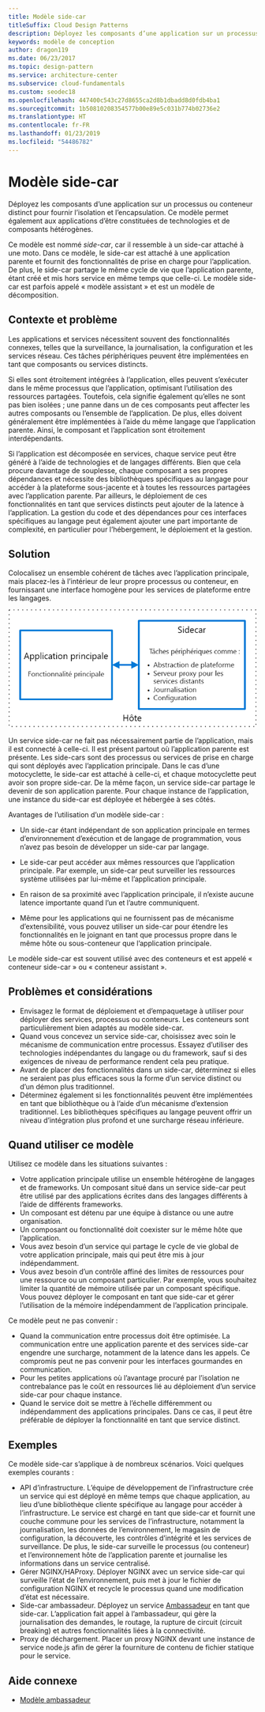 ```yaml
---
title: Modèle side-car
titleSuffix: Cloud Design Patterns
description: Déployez les composants d’une application sur un processus ou conteneur distinct pour fournir l’isolation et l’encapsulation.
keywords: modèle de conception
author: dragon119
ms.date: 06/23/2017
ms.topic: design-pattern
ms.service: architecture-center
ms.subservice: cloud-fundamentals
ms.custom: seodec18
ms.openlocfilehash: 447400c543c27d8655ca2d8b1dbadd8d0fdb4ba1
ms.sourcegitcommit: 1b50810208354577b00e89e5c031b774b02736e2
ms.translationtype: HT
ms.contentlocale: fr-FR
ms.lasthandoff: 01/23/2019
ms.locfileid: "54486782"
---
```

# <a name="sidecar-pattern"></a>Modèle side-car

Déployez les composants d’une application sur un processus ou conteneur distinct pour fournir l’isolation et l’encapsulation. Ce modèle permet également aux applications d’être constituées de technologies et de composants hétérogènes.

Ce modèle est nommé *side-car*, car il ressemble à un side-car attaché à une moto. Dans ce modèle, le side-car est attaché à une application parente et fournit des fonctionnalités de prise en charge pour l’application. De plus, le side-car partage le même cycle de vie que l’application parente, étant créé et mis hors service en même temps que celle-ci. Le modèle side-car est parfois appelé « modèle assistant » et est un modèle de décomposition.

## <a name="context-and-problem"></a>Contexte et problème

Les applications et services nécessitent souvent des fonctionnalités connexes, telles que la surveillance, la journalisation, la configuration et les services réseau. Ces tâches périphériques peuvent être implémentées en tant que composants ou services distincts.

Si elles sont étroitement intégrées à l’application, elles peuvent s’exécuter dans le même processus que l’application, optimisant l’utilisation des ressources partagées. Toutefois, cela signifie également qu’elles ne sont pas bien isolées ; une panne dans un de ces composants peut affecter les autres composants ou l’ensemble de l’application. De plus, elles doivent généralement être implémentées à l’aide du même langage que l’application parente. Ainsi, le composant et l’application sont étroitement interdépendants.

Si l’application est décomposée en services, chaque service peut être généré à l’aide de technologies et de langages différents. Bien que cela procure davantage de souplesse, chaque composant a ses propres dépendances et nécessite des bibliothèques spécifiques au langage pour accéder à la plateforme sous-jacente et à toutes les ressources partagées avec l’application parente. Par ailleurs, le déploiement de ces fonctionnalités en tant que services distincts peut ajouter de la latence à l’application. La gestion du code et des dépendances pour ces interfaces spécifiques au langage peut également ajouter une part importante de complexité, en particulier pour l’hébergement, le déploiement et la gestion.

## <a name="solution"></a>Solution

Colocalisez un ensemble cohérent de tâches avec l’application principale, mais placez-les à l’intérieur de leur propre processus ou conteneur, en fournissant une interface homogène pour les services de plateforme entre les langages.

![Diagramme du modèle Sidecar](./_images/sidecar.png)

Un service side-car ne fait pas nécessairement partie de l’application, mais il est connecté à celle-ci. Il est présent partout où l’application parente est présente. Les side-cars sont des processus ou services de prise en charge qui sont déployés avec l’application principale. Dans le cas d’une motocyclette, le side-car est attaché à celle-ci, et chaque motocyclette peut avoir son propre side-car. De la même façon, un service side-car partage le devenir de son application parente. Pour chaque instance de l’application, une instance du side-car est déployée et hébergée à ses côtés.

Avantages de l’utilisation d’un modèle side-car :

- Un side-car étant indépendant de son application principale en termes d’environnement d’exécution et de langage de programmation, vous n’avez pas besoin de développer un side-car par langage.

- Le side-car peut accéder aux mêmes ressources que l’application principale. Par exemple, un side-car peut surveiller les ressources système utilisées par lui-même et l’application principale.

- En raison de sa proximité avec l’application principale, il n’existe aucune latence importante quand l’un et l’autre communiquent.

- Même pour les applications qui ne fournissent pas de mécanisme d’extensibilité, vous pouvez utiliser un side-car pour étendre les fonctionnalités en le joignant en tant que processus propre dans le même hôte ou sous-conteneur que l’application principale.

Le modèle side-car est souvent utilisé avec des conteneurs et est appelé « conteneur side-car » ou « conteneur assistant ».

## <a name="issues-and-considerations"></a>Problèmes et considérations

- Envisagez le format de déploiement et d’empaquetage à utiliser pour déployer des services, processus ou conteneurs. Les conteneurs sont particulièrement bien adaptés au modèle side-car.
- Quand vous concevez un service side-car, choisissez avec soin le mécanisme de communication entre processus. Essayez d’utiliser des technologies indépendantes du langage ou du framework, sauf si des exigences de niveau de performance rendent cela peu pratique.
- Avant de placer des fonctionnalités dans un side-car, déterminez si elles ne seraient pas plus efficaces sous la forme d’un service distinct ou d’un démon plus traditionnel.
- Déterminez également si les fonctionnalités peuvent être implémentées en tant que bibliothèque ou à l’aide d’un mécanisme d’extension traditionnel. Les bibliothèques spécifiques au langage peuvent offrir un niveau d’intégration plus profond et une surcharge réseau inférieure.

## <a name="when-to-use-this-pattern"></a>Quand utiliser ce modèle

Utilisez ce modèle dans les situations suivantes :

- Votre application principale utilise un ensemble hétérogène de langages et de frameworks. Un composant situé dans un service side-car peut être utilisé par des applications écrites dans des langages différents à l’aide de différents frameworks.
- Un composant est détenu par une équipe à distance ou une autre organisation.
- Un composant ou fonctionnalité doit coexister sur le même hôte que l’application.
- Vous avez besoin d’un service qui partage le cycle de vie global de votre application principale, mais qui peut être mis à jour indépendamment.
- Vous avez besoin d’un contrôle affiné des limites de ressources pour une ressource ou un composant particulier. Par exemple, vous souhaitez limiter la quantité de mémoire utilisée par un composant spécifique. Vous pouvez déployer le composant en tant que side-car et gérer l’utilisation de la mémoire indépendamment de l’application principale.

Ce modèle peut ne pas convenir :

- Quand la communication entre processus doit être optimisée. La communication entre une application parente et des services side-car engendre une surcharge, notamment de la latence dans les appels. Ce compromis peut ne pas convenir pour les interfaces gourmandes en communication.
- Pour les petites applications où l’avantage procuré par l’isolation ne contrebalance pas le coût en ressources lié au déploiement d’un service side-car pour chaque instance.
- Quand le service doit se mettre à l’échelle différemment ou indépendamment des applications principales. Dans ce cas, il peut être préférable de déployer la fonctionnalité en tant que service distinct.

## <a name="example"></a>Exemples

Ce modèle side-car s’applique à de nombreux scénarios. Voici quelques exemples courants :

- API d’infrastructure. L’équipe de développement de l’infrastructure crée un service qui est déployé en même temps que chaque application, au lieu d’une bibliothèque cliente spécifique au langage pour accéder à l’infrastructure. Le service est chargé en tant que side-car et fournit une couche commune pour les services de l’infrastructure, notamment la journalisation, les données de l’environnement, le magasin de configuration, la découverte, les contrôles d’intégrité et les services de surveillance. De plus, le side-car surveille le processus (ou conteneur) et l’environnement hôte de l’application parente et journalise les informations dans un service centralisé.
- Gérer NGINX/HAProxy. Déployer NGINX avec un service side-car qui surveille l’état de l’environnement, puis met à jour le fichier de configuration NGINX et recycle le processus quand une modification d’état est nécessaire.
- Side-car ambassadeur. Déployez un service [Ambassadeur](./ambassador.md) en tant que side-car. L’application fait appel à l’ambassadeur, qui gère la journalisation des demandes, le routage, la rupture de circuit (circuit breaking) et autres fonctionnalités liées à la connectivité.
- Proxy de déchargement. Placer un proxy NGINX devant une instance de service node.js afin de gérer la fourniture de contenu de fichier statique pour le service.

## <a name="related-guidance"></a>Aide connexe

- [Modèle ambassadeur](./ambassador.md)
